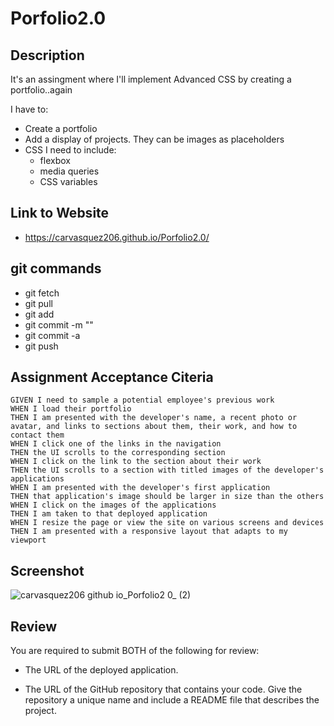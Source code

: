 # Porfolio2.0

## Description
It's an assingment where I'll implement Advanced CSS by creating a portfolio..again

I have to: 
- Create a portfolio
- Add a display of projects. They can be images as placeholders
- CSS I need to include:
    - flexbox
    - media queries
    - CSS variables

## Link to Website
- https://carvasquez206.github.io/Porfolio2.0/

## git commands
- git fetch
- git pull
- git add
- git commit -m ""
- git commit -a
- git push

## Assignment Acceptance Citeria
```
GIVEN I need to sample a potential employee's previous work
WHEN I load their portfolio
THEN I am presented with the developer's name, a recent photo or avatar, and links to sections about them, their work, and how to contact them
WHEN I click one of the links in the navigation
THEN the UI scrolls to the corresponding section
WHEN I click on the link to the section about their work
THEN the UI scrolls to a section with titled images of the developer's applications
WHEN I am presented with the developer's first application
THEN that application's image should be larger in size than the others
WHEN I click on the images of the applications
THEN I am taken to that deployed application
WHEN I resize the page or view the site on various screens and devices
THEN I am presented with a responsive layout that adapts to my viewport
```

## Screenshot
![carvasquez206 github io_Porfolio2 0_ (2)](https://user-images.githubusercontent.com/63617482/129983948-3a88bd53-e102-4562-b817-9742e8a58a14.png)

## Review

You are required to submit BOTH of the following for review:

* The URL of the deployed application.

* The URL of the GitHub repository that contains your code. Give the repository a unique name and include a README file that describes the project.
